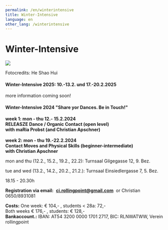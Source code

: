 ```yaml
---
permalink: /en/winterintensive
title: Winter-Intensive
language: en
other_lang: /winterintensive
---
```

# Winter-Intensive

![](/assets/uploads/heshaohui.rollin.jpg)

Fotocredits: He Shao Hui

#### **Winter-Intensive 2025: 10.-13.2. und 17.-20.2.2025**

more information coming soon!

#### **Winter-Intensive 2024  "Share yor Dances. Be in Touch!"**

**week 1: mon - thu  12.- 15.2.2024\
RELEASZE Dance / Organic Contact (open level)**\
**with maRia Probst (and Christian Apschner)**\
\
**week 2: mon - thu  19.-22.2.2024**\
**Contact Moves and Physical Skills (beginner-intermediate)**\
**with Christian Apschner**

mon and thu (12.2., 15.2., 19.2., 22.2): Turnsaal Gilgegasse 12, 9. Bez.

tue and wed (13.2., 14.2., 20.2., 21.2.): Turnsaal Einsiedlergasse 7, 5. Bez.

18.15 - 20.30h

**Registration via email:**  **ci.rollingpoint@gmail.com**  or Christian 0650/8931081

**Costs:** One week: € 104,- , students < 28a: 72,-\
Both weeks € 176,- , students: € 128,-\
**Bankaccount.:** IBAN: AT54 3200 0000 1701 2717, BIC: RLNWATWW, Verein rollingpoint